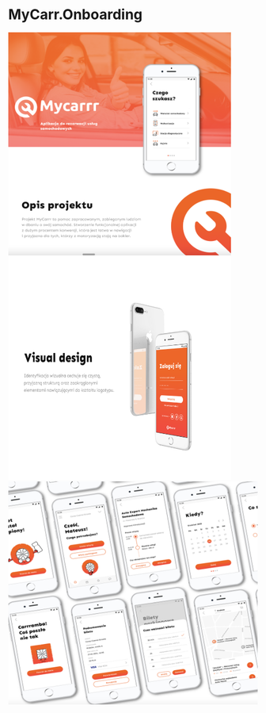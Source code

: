 # MyCarr.Onboarding

<img src="MyCarrr.01.png" width="450" height="450" >
<img src="MyCarrr.02.png" width="450" height="450" >
<img src="MyCarrr.03.png" width="4500" height="450" >
